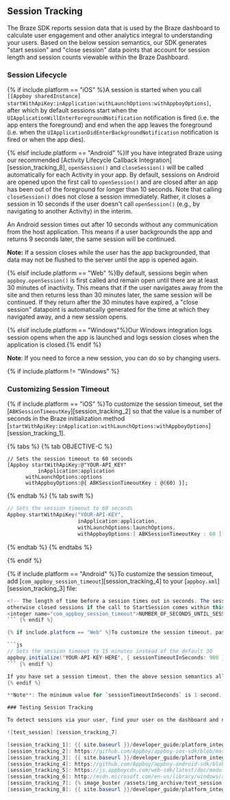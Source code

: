 ## Session Tracking

The Braze SDK reports session data that is used by the Braze dashboard to calculate user engagement and other analytics integral to understanding your users. Based on the below session semantics, our SDK generates "start session" and "close session" data points that account for session length and session counts viewable within the Braze Dashboard.

### Session Lifecycle

{% if include.platform == "iOS" %}A session is started when you call `[[Appboy sharedInstance]` `startWithApiKey:inApplication:withLaunchOptions:withAppboyOptions]`, after which by default sessions start when the `UIApplicationWillEnterForegroundNotification` notification is fired (i.e. the app enters the foreground) and end when the app leaves the foreground (i.e. when the `UIApplicationDidEnterBackgroundNotification` notification is fired or when the app dies).

{% elsif include.platform == "Android" %}If you have integrated Braze using our recommended [Activity Lifecycle Callback Integration] [session_tracking_8], `openSession()` and `closeSession()` will be called automatically for each Activity in your app. By default, sessions on Android are opened upon the first call to `openSession()` and are closed after an app has been out of the foreground for longer than 10 seconds.  Note that calling `closeSession()` does not close a session immediately. Rather, it closes a session in 10 seconds if the user doesn't call `openSession()` (e.g., by navigating to another Activity) in the interim.

An Android session times out after 10 seconds without any communication from the host application. This means if a user backgrounds the app and returns 9 seconds later, the same session will be continued.

__Note:__ If a session closes while the user has the app backgrounded, that data may not be flushed to the server until the app is opened again.

{% elsif include.platform == "Web" %}By default, sessions begin when `appboy.openSession()` is first called and remain open until there are at least 30 minutes of inactivity. This means that if the user navigates away from the site and then returns less than 30 minutes later, the same session will be continued. If they return after the 30 minutes have expired, a "close session" datapoint is automatically generated for the time at which they navigated away, and a new session opens.

{% elsif include.platform == "Windows"%}Our Windows integration logs session opens when the app is launched and logs session closes when the application is closed.{% endif %}

**Note**: If you need to force a new session, you can do so by changing users.

{% if include.platform != "Windows" %}
### Customizing Session Timeout

{% if include.platform == "iOS" %}To customize the session timeout, set the [`ABKSessionTimeoutKey`][session_tracking_2] so that the value is a number of seconds in the Braze initialization method [`startWithApiKey:inApplication:withLaunchOptions:withAppboyOptions`][session_tracking_1].

{% tabs %}
{% tab OBJECTIVE-C %}

```objc
// Sets the session timeout to 60 seconds
[Appboy startWithApiKey:@"YOUR-API_KEY"
          inApplication:application
      withLaunchOptions:options
      withAppboyOptions:@{ ABKSessionTimeoutKey : @(60) }];
```

{% endtab %}
{% tab swift %}

```swift
// Sets the session timeout to 60 seconds
Appboy.startWithApiKey("YOUR-API-KEY",
                       inApplication:application,
                       withLaunchOptions:launchOptions,
                       withAppboyOptions:[ ABKSessionTimeoutKey : 60 ]])
```
{% endtab %}
{% endtabs %}

{% endif %}

{% if include.platform == "Android" %}To customize the session timeout, add [`com_appboy_session_timeout`][session_tracking_4] to your [`appboy.xml`][session_tracking_3] file:

```java
<!-- The length of time before a session times out in seconds. The session manager will "re-open"
otherwise closed sessions if the call to StartSession comes within this interval. (default is 10) -->
<integer name="com_appboy_session_timeout">NUMBER_OF_SECONDS_UNTIL_SESSION_TIMEOUT</integer>
``` {% endif %}

{% if include.platform == "Web" %}To customize the session timeout, pass the the `sessionTimeoutInSeconds` option to your [`initialize`][session_tracking_5] function.

```js
// Sets the session timeout to 15 minutes instead of the default 30
appboy.initialize('YOUR-API-KEY-HERE', { sessionTimeoutInSeconds: 900 });
``` {% endif %}

If you have set a session timeout, then the above session semantics all extend to that customized timeout.
{% endif %}

**Note**: The minimum value for `sessionTimeoutInSeconds` is 1 second.

### Testing Session Tracking

To detect sessions via your user, find your user on the dashboard and navigate to "App Usage" on the user profile. You can confirm that session tracking is working by checking that the "Sessions" metric increases when you would expect it to.

![test_session] [session_tracking_7]

[session_tracking_1]: {{ site.baseurl }}/developer_guide/platform_integration_guides/ios/initial_sdk_setup/#customizing-braze-on-startup
[session_tracking_2]: https://github.com/Appboy/appboy-ios-sdk/blob/master/AppboyKit/headers/AppboyKitLibrary/Appboy.h#L101
[session_tracking_3]: {{ site.baseurl }}/developer_guide/platform_integration_guides/android/initial_sdk_setup/android_sdk_integration/#step-2-configure-the-braze-sdk-in-appboyxml
[session_tracking_4]: https://github.com/Appboy/appboy-android-sdk/blob/master/droidboy/src/main/res/values/appboy.xml#L20
[session_tracking_5]: https://js.appboycdn.com/web-sdk/latest/doc/module-appboy.html#.initialize
[session_tracking_6]: http://msdn.microsoft.com/en-us/library/windows/apps/hh464925.aspx
[session_tracking_7]: {% image_buster /assets/img_archive/test_session.png %}
[session_tracking_8]: {{ site.baseurl }}/developer_guide/platform_integration_guides/android/initial_sdk_setup/android_sdk_integration/#step-4-tracking-user-sessions-in-android
